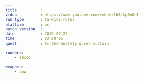 ```yaml
---
title          :
video          : https://www.youtube.com/embed/lb9eAp0nDnI
run_type       : ta-wiki-rules
platform       : pc
patch_version  : 
date           : 2019-07-22
time           : 03'29"95
quest          : 9★-the-deathly-quiet-curtain

runners:
    - saico

weapons:
    - bow
---
```

